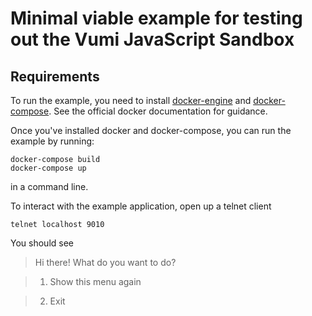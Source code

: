 # Minimal viable example for testing out the Vumi JavaScript Sandbox

## Requirements

To run the example, you need to install [docker-engine](https://docs.docker.com) and [docker-compose](https://docs.docker.com/compose/). See the official docker documentation for guidance.

Once you've installed docker and docker-compose, you can run the example by running:

    docker-compose build
    docker-compose up

in a command line.

To interact with the example application, open up a telnet client

    telnet localhost 9010

You should see

> Hi there! What do you want to do?

> 1. Show this menu again

> 2. Exit
